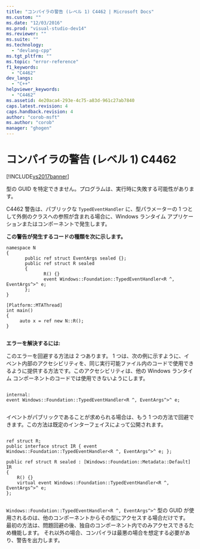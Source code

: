 ```yaml
---
title: "コンパイラの警告 (レベル 1) C4462 | Microsoft Docs"
ms.custom: ""
ms.date: "12/03/2016"
ms.prod: "visual-studio-dev14"
ms.reviewer: ""
ms.suite: ""
ms.technology: 
  - "devlang-cpp"
ms.tgt_pltfrm: ""
ms.topic: "error-reference"
f1_keywords: 
  - "C4462"
dev_langs: 
  - "C++"
helpviewer_keywords: 
  - "C4462"
ms.assetid: 4e20aca4-293e-4c75-a83d-961c27ab7840
caps.latest.revision: 4
caps.handback.revision: 4
author: "corob-msft"
ms.author: "corob"
manager: "ghogen"
---
```

# コンパイラの警告 (レベル 1) C4462
[!INCLUDE[vs2017banner](../../assembler/inline/includes/vs2017banner.md)]

型の GUID を特定できません。プログラムは、実行時に失敗する可能性があります。  
  
 C4462 警告は、パブリックな `TypedEventHandler` に、型パラメーターの 1 つとして外側のクラスへの参照が含まれる場合に、Windows ランタイム アプリケーションまたはコンポーネントで発生します。  
  
 **この警告が発生するコードの種類を次に示します。**  
  
```  
namespace N  
{  
       public ref struct EventArgs sealed {};  
       public ref struct R sealed  
       {  
              R() {}  
              event Windows::Foundation::TypedEventHandler<R ^, EventArgs^>^ e;  
       };  
}  
  
[Platform::MTAThread]  
int main()  
{  
     auto x = ref new N::R();  
}  
  
```  
  
 **エラーを解決するには:**  
  
 このエラーを回避する方法は 2 つあります。  1 つは、次の例に示すように、イベント内部のアクセシビリティを、同じ実行可能ファイル内のコードで使用できるように提供する方法です。このアクセシビリティは、他の Windows ランタイム コンポーネントのコードでは使用できないようにします。  
  
```  
  
internal:  
event Windows::Foundation::TypedEventHandler<R ^, EventArgs^>^ e;  
  
```  
  
 イベントがパブリックであることが求められる場合は、もう 1 つの方法で回避できます。この方法は既定のインターフェイスによって公開されます。  
  
```  
  
ref struct R;  
public interface struct IR { event Windows::Foundation::TypedEventHandler<R ^, EventArgs^>^ e; };  
  
public ref struct R sealed : [Windows::Foundation::Metadata::Default] IR  
{  
    R() {}  
    virtual event Windows::Foundation::TypedEventHandler<R ^, EventArgs^>^ e;  
};  
  
```  
  
 `Windows::Foundation::TypedEventHandler<R ^, EventArgs^>^` 型の GUID が使用されるのは、他のコンポーネントからその型にアクセスする場合だけです。  最初の方法は、問題回避の後、独自のコンポーネント内でのみアクセスできるため機能します。  それ以外の場合、コンパイラは最悪の場合を想定する必要があり、警告を出力します。